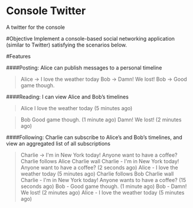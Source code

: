 # Console Twitter
A twitter for the console

#Objective
Implement a console-based social networking application (similar to Twitter) satisfying the scenarios below.

#Features

####Posting: Alice can publish messages to a personal timeline

> Alice -> I love the weather today
> Bob -> Damn! We lost!
> Bob -> Good game though.

####Reading: I can view Alice and Bob’s timelines

> Alice
I love the weather today (5 minutes ago)

> Bob
Good game though. (1 minute ago)
Damn! We lost! (2 minutes ago)

####Following: Charlie can subscribe to Alice’s and Bob’s timelines, and view an aggregated list of all subscriptions

> Charlie -> I'm in New York today! Anyone want to have a coffee?
> Charlie follows Alice
> Charlie wall
Charlie - I'm in New York today! Anyone want to have a coffee? (2 seconds ago)
Alice - I love the weather today (5 minutes ago)
> Charlie follows Bob
> Charlie wall
Charlie - I'm in New York today! Anyone wants to have a coffee? (15 seconds ago)
Bob - Good game though. (1 minute ago)
Bob - Damn! We lost! (2 minutes ago)
Alice - I love the weather today (5 minutes ago)
